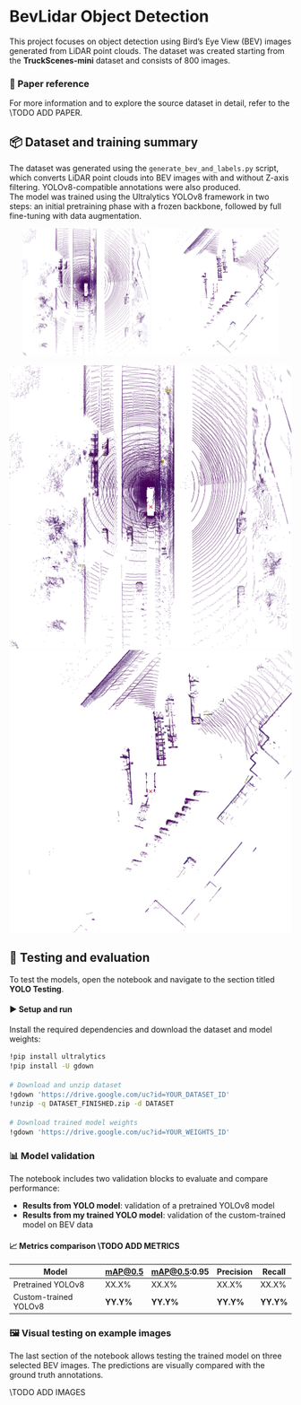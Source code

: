 # BevLidar Object Detection

This project focuses on object detection using Bird’s Eye View (BEV) images generated from LiDAR point clouds. The dataset was created starting from the **TruckScenes-mini** dataset and consists of 800 images.

### 📄 Paper reference

For more information and to explore the source dataset in detail, refer to the \\TODO ADD PAPER.


## 📦 Dataset and training summary

The dataset was generated using the `generate_bev_and_labels.py` script, which converts LiDAR point clouds into BEV images with and without Z-axis filtering. YOLOv8-compatible annotations were also produced.  
The model was trained using the Ultralytics YOLOv8 framework in two steps: an initial pretraining phase with a frozen backbone, followed by full fine-tuning with data augmentation.

<p align="center">
  <img src="dataset_exaple.png" alt="Image 1" width="45%">
  <img src="dataset_example_filtered.png" alt="Image 2" width="45%">
</p>


![Dataset image](dataset_exaple.png) ![Dataset filtered image](dataset_example_filtered.png)


## 🧪 Testing and evaluation

To test the models, open the notebook and navigate to the section titled **YOLO Testing**.

#### ▶️ Setup and run

Install the required dependencies and download the dataset and model weights:

```bash
!pip install ultralytics
!pip install -U gdown

# Download and unzip dataset
!gdown 'https://drive.google.com/uc?id=YOUR_DATASET_ID'
!unzip -q DATASET_FINISHED.zip -d DATASET

# Download trained model weights
!gdown 'https://drive.google.com/uc?id=YOUR_WEIGHTS_ID'
```

### 📊 Model validation

The notebook includes two validation blocks to evaluate and compare performance:

- **Results from YOLO model**: validation of a pretrained YOLOv8 model  
- **Results from my trained YOLO model**: validation of the custom-trained model on BEV data

#### 📈 Metrics comparison  \\TODO ADD METRICS

| Model                   | mAP@0.5 | mAP@0.5:0.95 | Precision | Recall |
|------------------------|---------|--------------|-----------|--------|
| Pretrained YOLOv8      |  XX.X%  |     XX.X%    |   XX.X%   | XX.X%  |
| Custom-trained YOLOv8  |  **YY.Y%**  |     **YY.Y%**    |   **YY.Y%**   | **YY.Y%**  |


### 🖼️ Visual testing on example images

The last section of the notebook allows testing the trained model on three selected BEV images. The predictions are visually compared with the ground truth annotations.

\\TODO ADD IMAGES
